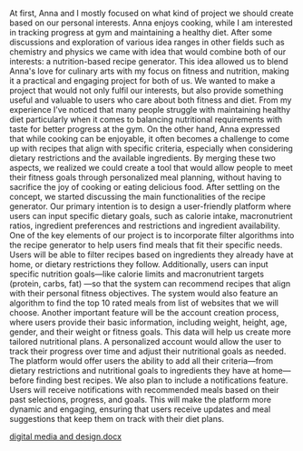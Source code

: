 At first, Anna and I mostly focused on what kind of project we should create based on our personal interests. Anna enjoys cooking, while I am interested in tracking progress at gym and maintaining a healthy diet. After some discussions and exploration of various idea ranges in other fields such as chemistry and physics we came with idea that would combine both of our interests: a nutrition-based recipe generator. This idea allowed us to blend Anna's love for culinary arts with my focus on fitness and nutrition, making it a practical and engaging project for both of us.
We wanted to make a project that would not only fulfil our interests, but also provide something useful and valuable to users who care about both fitness and diet. From my experience I’ve noticed that many people struggle with maintaining healthy diet particularly when it comes to balancing nutritional requirements with taste for better progress at the gym. On the other hand, Anna expressed that while cooking can be enjoyable, it often becomes a challenge to come up with recipes that align with specific criteria, especially when considering dietary restrictions and the available ingredients. By merging these two aspects, we realized we could create a tool that would allow people to meet their fitness goals through personalized meal planning, without having to sacrifice the joy of cooking or eating delicious food. 
After settling on the concept, we started discussing the main functionalities of the recipe generator. Our primary intention is to design a user-friendly platform where users can input specific dietary goals, such as calorie intake, macronutrient ratios, ingredient preferences and restrictions and ingredient availability. One of the key elements of our project is to incorporate filter algorithms into the recipe generator to help users find meals that fit their specific needs. Users will be able to filter recipes based on ingredients they already have at home, or dietary restrictions they follow. Additionally, users can input specific nutrition goals—like calorie limits and macronutrient targets (protein, carbs, fat) —so that the system can recommend recipes that align with their personal fitness objectives. The system would also feature an algorithm to find the top 10 rated meals from list of websites that we will choose.
Another important feature will be the account creation process, where users provide their basic information, including weight, height, age, gender, and their weight or fitness goals. This data will help us create more tailored nutritional plans. A personalized account would allow the user to track their progress over time and adjust their nutritional goals as needed. The platform would offer users the ability to add all their criteria—from dietary restrictions and nutritional goals to ingredients they have at home—before finding best recipes.
We also plan to include a notifications feature. Users will receive notifications with recommended meals based on their past selections, progress, and goals. This will make the platform more dynamic and engaging, ensuring that users receive updates and meal suggestions that keep them on track with their diet plans. 

[digital media and design.docx](https://github.com/user-attachments/files/17553226/digital.media.and.design.docx)
